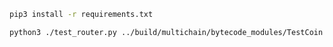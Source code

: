 ```sh
pip3 install -r requirements.txt
```

```sh
python3 ./test_router.py ../build/multichain/bytecode_modules/TestCoin.mv
```